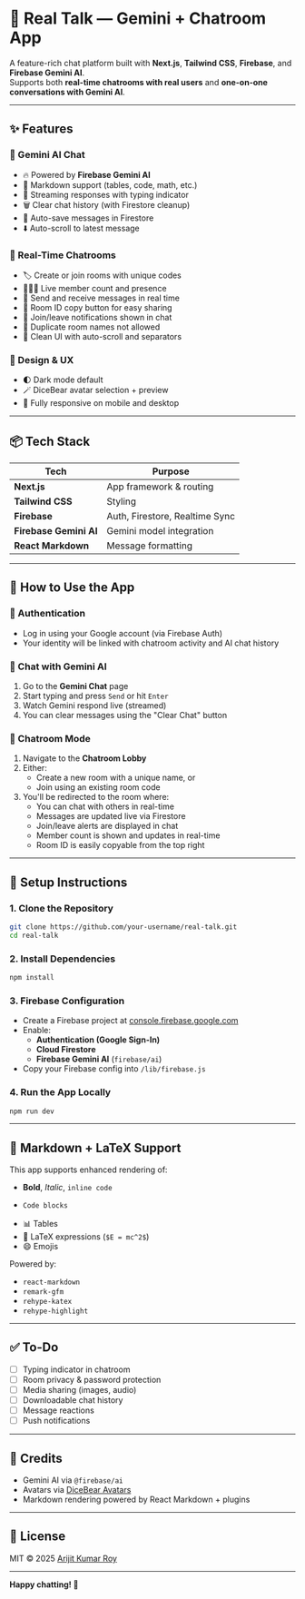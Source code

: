 # 💬 Real Talk — Gemini + Chatroom App

A feature-rich chat platform built with **Next.js**, **Tailwind CSS**, **Firebase**, and **Firebase Gemini AI**.  
Supports both **real-time chatrooms with real users** and **one-on-one conversations with Gemini AI**.

---

## ✨ Features

### 🤖 Gemini AI Chat
- 🔥 Powered by **Firebase Gemini AI**
- 📄 Markdown support (tables, code, math, etc.)
- 🧠 Streaming responses with typing indicator
- 🗑️ Clear chat history (with Firestore cleanup)
- 💾 Auto-save messages in Firestore
- ⬇️ Auto-scroll to latest message

### 👥 Real-Time Chatrooms
- 🏷️ Create or join rooms with unique codes
- 👨‍👩‍👧 Live member count and presence
- 📝 Send and receive messages in real time
- 📌 Room ID copy button for easy sharing
- 🚪 Join/leave notifications shown in chat
- 🔐 Duplicate room names not allowed
- 🧹 Clean UI with auto-scroll and separators

### 🎨 Design & UX
- 🌓 Dark mode default
- 🪄 DiceBear avatar selection + preview
- 📱 Fully responsive on mobile and desktop

---

## 📦 Tech Stack

| Tech                 | Purpose                         |
|----------------------|----------------------------------|
| **Next.js**          | App framework & routing         |
| **Tailwind CSS**     | Styling                         |
| **Firebase**         | Auth, Firestore, Realtime Sync  |
| **Firebase Gemini AI** | Gemini model integration      |
| **React Markdown**   | Message formatting              |

---

## 🚀 How to Use the App

### 🔐 Authentication
- Log in using your Google account (via Firebase Auth)
- Your identity will be linked with chatroom activity and AI chat history

### 💬 Chat with Gemini AI
1. Go to the **Gemini Chat** page
2. Start typing and press `Send` or hit `Enter`
3. Watch Gemini respond live (streamed)
4. You can clear messages using the "Clear Chat" button

### 👥 Chatroom Mode
1. Navigate to the **Chatroom Lobby**
2. Either:
   - Create a new room with a unique name, or
   - Join using an existing room code
3. You'll be redirected to the room where:
   - You can chat with others in real-time
   - Messages are updated live via Firestore
   - Join/leave alerts are displayed in chat
   - Member count is shown and updates in real-time
   - Room ID is easily copyable from the top right

---

## 🔧 Setup Instructions

### 1. Clone the Repository

```bash
git clone https://github.com/your-username/real-talk.git
cd real-talk
```

### 2. Install Dependencies

```bash
npm install
```

### 3. Firebase Configuration

- Create a Firebase project at [console.firebase.google.com](https://console.firebase.google.com)
- Enable:
  - **Authentication (Google Sign-In)**
  - **Cloud Firestore**
  - **Firebase Gemini AI** (`firebase/ai`)
- Copy your Firebase config into `/lib/firebase.js`

### 4. Run the App Locally

```bash
npm run dev
```

---

## 📐 Markdown + LaTeX Support

This app supports enhanced rendering of:
- **Bold**, *Italic*, `inline code`
- ```js
  Code blocks
  ```
- 📊 Tables
- 📐 LaTeX expressions (`$E = mc^2$`)
- 😄 Emojis

Powered by:
- `react-markdown`
- `remark-gfm`
- `rehype-katex`
- `rehype-highlight`

---

## ✅ To-Do

- [ ] Typing indicator in chatroom
- [ ] Room privacy & password protection
- [ ] Media sharing (images, audio)
- [ ] Downloadable chat history
- [ ] Message reactions
- [ ] Push notifications

---

## 🧠 Credits

- Gemini AI via `@firebase/ai`
- Avatars via [DiceBear Avatars](https://www.dicebear.com)
- Markdown rendering powered by React Markdown + plugins

---

## 📄 License

MIT © 2025 [Arijit Kumar Roy](https://github.com/arijitkroy)

---

**Happy chatting! 💬**

